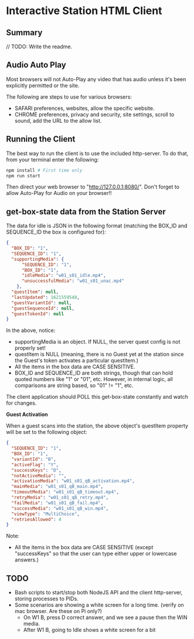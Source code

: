 # Interactive Station HTML Client

## Summary

// TODO: Write the readme.

## Audio Auto Play

Most browsers will not Auto-Play any video that has audio unless it's been explicitly permitted or the site.

The following are steps to use for various browsers:

- SAFARI preferences, websites, allow the specific website.
- CHROME preferences, privacy and security, site settings, scroll to sound, add the URL to the allow list.

## Running the Client

The best way to run the client is to use the included http-server. To do that, from your terminal enter the following:

```bash
npm install # First time only
npm run start
```

Then direct your web browser to "http://127.0.0.1:8080/". Don't forget to allow Auto-Play for Audio on your browser!!

## get-box-state data from the Station Server

The data for idle is JSON in the following format (matching the BOX_ID and SEQUENCE_ID the box is configured for):

```json
{
  "BOX_ID": "1",
  "SEQUENCE_ID": "1",
  "supportingMedia": {
      "SEQUENCE_ID": "1",
      "BOX_ID": "1",
      "idleMedia": "w01_s01_idle.mp4",
      "unsuccessfulMedia": "w01_s01_unac.mp4"
    },
  "questItem": null,
  "lastUpdated": 1621559548,
  "guestVariantId": null,
  "guestSequenceId": null,
  "guestTokenId": null
}
```

In the above, notice:

- supportingMedia is an object. If NULL, the server quest config is not properly set!
- questItem is NULL (meaning, there is no Guest yet at the station since the Guest's token activates a particular questItem.)
- All the items in the box data are CASE SENSITIVE. 
- BOX_ID and SEQUENCE_ID are both strings, though that can hold quoted numbers like "1" or "01", etc. However, in internal logic, all comparisons are string based, so "01" != "1", etc.

The client application should POLL this get-box-state constantly and watch for changes.

**Guest Activation**

When a guest scans into the station, the above object's questItem property will be set to the following object:
```json
{
  "SEQUENCE_ID": "1",
  "BOX_ID": "1",
  "variantId": "B",
  "activeFlag": "Y",
  "successKeys": "D",
  "notActiveMedia": "",
  "activationMedia": "w01_s01_qB_activation.mp4",
  "mainMedia": "w01_s01_qB_main.mp4",
  "timeoutMedia": "w01_s01_qB_timeout.mp4",
  "retryMedia": "w01_s01_qB_retry.mp4",
  "failMedia": "w01_s01_qB_fail.mp4",
  "successMedia": "w01_s01_qB_win.mp4",
  "viewType": "MultiChoice",
  "retriesAllowed": 4
}
```

Note:
- All the items in the box data are CASE SENSITIVE (except "successKeys" so that the user can type either upper or lowercase answers.)


## TODO

- Bash scripts to start/stop both NodeJS API and the client http-server, storing processes to PIDs.
- Some scenarios are showing a white screen for a long time. (verify on mac browser. Are these on Pi only?)
  - On W1 B, press D correct answer, and we see a pause then the WIN media.
  - After W1 B, going to Idle shows a white screen for a bit